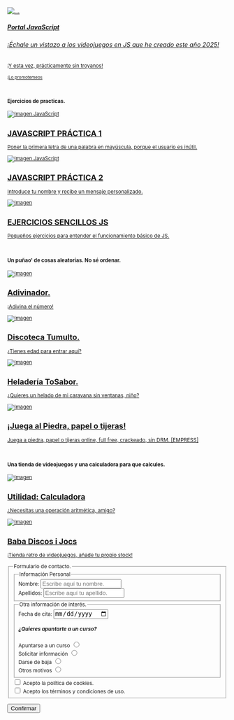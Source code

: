 <div class="card mb-3 mx-auto p-2" style="max-width: 540px;">
    <a href="PortalJS.html"><div class="row g-0">
        <div class="col-md-4">
        <img src="imagenes/ProfeJS.png" class="img-fluid rounded-start" alt="...">
      </div>
      <div class="col-md-8">
        <div class="card-body">
          <h5 class="card-title">Portal JavaScript</h5>
          <h6 class="card-text">¡Échale un vistazo a los videojuegos en JS que he creado  este año 2025!</h6>
          <p  class="card-text"><small class="text-body-secondary">¡Y esta vez, prácticamente sin troyanos!</p>
          <p><small>¡Lo promotemeos</small></p>
        </div>
      </div>
    </div></a>
  </div>

<div class="card-deck m-4">
    <div>
        <br>
        <h4>Ejercicios de practicas.</h4>
    </div>
    <div class="row justify-content-around p-0 m-4">
        <a href="paginas\practica1JS.html" class="card col-3 p-4">
            <img src="imagenes\javascript.png" alt="Imagen JavaScript" class="card-img-top">
            <div class="card-body">
            <h2 class="card-title">JAVASCRIPT PRÁCTICA 1</h2>
            <p class="card-text">Poner la primera letra de una palabra en mayúscula, porque el usuario es inútil.</p>
            </div>
        </a>
        <a href="paginas\practica2JS.html" class="card col-3 p-4">
            <img src="imagenes\javascript.png" alt="Imagen JavaScript" class="card-img-top">
            <div class="card-body">
            <h2 class="card-title">JAVASCRIPT PRÁCTICA 2</h2>
            <p class="card-text">Introduce tu nombre y recibe un mensaje personalizado.</p>
            </div>
        </a>
        <a href="ejercicios sencillos/ejindex.html" class="card col-3 p-4">
            <img src="imagenes\javascript.png" alt="Imagen" class="card-img-top">
            <div class="card-body">
            <h2 class="card-title">EJERCICIOS SENCILLOS JS</h2>
            <p class="card-text">Pequeños ejercicios para entender el funcionamiento básico de JS.  </p>
            </div>
        </a>
        <div>
            <br>
            <h4>Un puñao' de cosas aleatorias. No sé ordenar.</h4>
        </div>
    <div class="row justify-content-around p-0 m-4">
        <a href="paginas\adivinador.html" class="card col-3 p-4">
            <img src="imagenes\adivina.jpg" alt="Imagen" class="card-img-top">
        <div class="card-body">
            <h2 class="card-title">Adivinador.</h2>
            <p class="card-text">¡Adivina el número!</p>
        </div> 
        </a>
        <a href="paginas\discoteca.html" class="card col-3 p-4">
            <img src="imagenes\discoteca.png" alt="Imagen" class="card-img-top">
        <div class="card-body">
            <h2 class="card-title">Discoteca Tumulto.</h2>
            <p class="card-text">¿Tienes edad para entrar aquí?</p>
        </div> 
        </a>
    </div>
    <div class="row justify-content-around p-0 m-4">
        <a href="paginas\heladeria.html" class="card col-3 p-4">
            <img src="imagenes\helado.png" alt="Imagen" class="card-img-top">
        <div class="card-body">
            <h2 class="card-title">Heladería ToSabor.</h2>
            <p class="card-text">¿Quieres un helado de mi caravana sin ventanas, niño?</p>
        </div> 
        </a>
        <a href="paginas\piedra.html" class="card col-3 p-4">
            <img src="imagenes\piedra.webp" alt="Imagen" class="card-img-top">
        <div class="card-body">
            <h2 class="card-title">¡Juega al Piedra, papel o tijeras!</h2>
            <p class="card-text">Juega a piedra, papel o tijeras online, full free, crackeado, sin DRM. [EMPRESS]</p>
        </div> 
        </a>
    </div>
    <div>
        <br>
        <h4>Una tienda de videojuegos y una calculadora para que calcules.</h4>
    </div>
    <div class="row justify-content-around p-0 m-4">
        <a href="paginas\calculadora.html" class="card col-3 p-4">
            <img src="imagenes\calculadora.png" alt="Imagen" class="card-img-top">
        <div class="card-body">
            <h2 class="card-title">Utilidad: Calculadora</h2>
            <p class="card-text">¿Necesitas una operación aritmética, amigo?</p>
        </div> 
        </a>
        <a href="paginas\tienda.html" class="card col-3 p-4">
            <img src="imagenes\tienda.png" alt="Imagen" class="card-img-top">
        <div class="card-body">
            <h2 class="card-title">Baba Discos i Jocs</h2>
            <p class="card-text">¡Tienda retro de videojuegos, añade tu propio stock!</p>
        </div> 
        </a>
    </div>
</div>
<div class="container">
    <form action="">
        <fieldset class="border p-2"><legend class="float-none w-auto">Formulario de contacto.</legend>
        <fieldset class="border p-2">
            <legend class="float-none w-auto">Información Personal</legend>
            <div class="form-group">
                <label>Nombre: <input type="text" placeholder="Escribe aquí tu nombre."></label><br>
                <label>Apellidos: <input type="text" placeholder="Escribe aquí tu apellido."></label><br>
            </div>
        </fieldset>
        <fieldset class="border p-2">
            <legend class="float-none w-auto">Otra información de interés.</legend>
            <div class="form-group">
                <label>Fecha de cita: <input type="date"></label><br>
                <h5>¿Quieres apuntarte a un curso?</h5>
                <label>Apuntarse a un curso <input type="radio"></label><br>
                <label>Solicitar información <input type="radio"></label><br>
                <label>Darse de baja <input type="radio"></label><br>
                <label>Otros motivos <input type="radio"></label><br>
            </div>
        </fieldset>
        <input type="checkbox" name="" id="cookies">
        <label for="cookies">Acepto la política de cookies.</label>
        <br>
        <input type="checkbox" name="" id="terminos">
        <label for="terminos">Acepto los términos y condiciones de uso.</label>
    </fieldset>
    </form>
    <input type="button" value="Confirmar">
</div>
